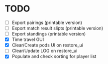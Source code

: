 # TODO

* [ ] Export pairings (printable version)
* [ ] Export match result slipts (printable version)
* [ ] Export standings (printable version)
* [x] Time travel GUI
* [x] Clear/Create pods UI on restore_ui
* [ ] Clear/Update LOG on restore_ui
* [x] Populate and check sorting for player list